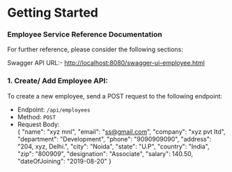 # Getting Started

### Employee Service Reference Documentation
For further reference, please consider the following sections:

Swagger API URL:- [http://localhost:8080/swagger-ui-employee.html](http://localhost:8080/swagger-ui-employee.html)

### 1. Create/ Add Employee API:
To create a new employee, send a POST request to the following endpoint:
* Endpoint: `/api/employees`
* Method: `POST`
* Request Body:  
{
  "name": "xyz mnl",
  "email": "ss@gmail.com",
  "company": "xyz pvt ltd",
  "department": "Development",
  "phone": "9090909090",
  "address": "204, xyz, Delhi.",
  "city": "Noida",
  "state": "U.P",
  "country": "India",
  "zip": "800909",
  "designation": "Associate",
  "salary": 140.50,
  "dateOfJoining": "2019-08-20"
}
